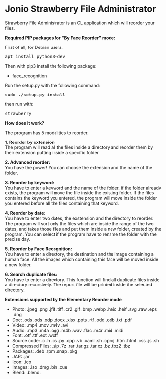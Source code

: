 # Jonio Strawberry File Administrator

Strawberry File Administrator is an CL application which will reorder your files.</br>

<b>Required PIP packages for "By Face Reorder" mode:</b>

First of all, for Debian users:
<pre>apt install python3-dev</pre>
Then with pip3 install the following package:

- face_recognition

Run the setup.py with the following command:
<pre>sudo ./setup.py install</pre>

then run with:
<pre>strawberry</pre>


<b>How does it work?</b>
<p>
The program has 5 modalities to reorder. 

<b>1. Reorder by extension: </b></br>
The program will read all the files inside a directory and reorder them by their extension putting inside a specific folder

<b>2. Advanced reorder:</b></br>
You have the power! You can choose the extension and the name of the folder.

<b>3. Reorder by keyword:</b></br>
You have to enter a keyword and the name of the folder, if the folder already exists, the program will move the file inside the existing folder. If the files contains the keyword you entered, the program will move inside the folder you entered before all the files containing that keyword.</p>

<b>4. Reorder by date:</b></br>
You have to enter two dates, the exstension and the directory to reorder. The program will sort only the files which are inside the range of the two dates, and takes those files and put them inside a new folder, created by the program. You can select if the program have to rename the folder with the precise day.</p>

<b>5. Reorder by Face Recognition:</b></br>
You have to enter a directory, the destination and the image containing a human face. All the images which containing this face will be moved inside a new folder.

<b>6. Search duplicate files:</b></br>
You have to enter a directory. This function will find all duplicate files inside a directory recursively. The report file will be printed inside the selected directory.

<b>Extensions supported by the Elementary Reorder mode</b>

<ul>
  <li>Photo: .jpeg .png .jfif .tiff .cr2 .gif .bmp .webp .heic .heif .svg .raw .eps .dng</li>
    <li>Doc: .ods .ods .odp .docx .xlsx .ppts .rtf .odd .odb .txt .pdf</li>
    <li>Video: .mp4 .mov .m4v .avi </li>
    <li>Audio: .mp3 .m4a .ogg .m4b .wav .flac .m4r .mid .midi</li>
  <li>Font: .otf .ttf .eot .woff</li>
  <li>Source code: .c .h .cs .py .cpp .vb .xaml .sh .cproj .htm .html .css .js .sh</li>
  <li>Compressed Files: .zip .7z .rar .tar.gz .tar.xz .bz .tbz2 .tbz</li>
  <li>Packages: .deb .rpm .snap .pkg</li>
  <li>JAR: .jar</li>
  <li>Icon: .ico</li>
  <li>Images: .iso .dmg .bin .cue</li>
  <li>Blend: .blend. </li>
</ul>

